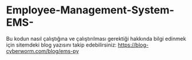 # Employee-Management-System-EMS-

Bu kodun nasıl çalıştığına ve çalıştırılması gerektiği hakkında bilgi edinmek için sitemdeki blog yazısını takip edebilirsiniz: https://blog-cyberworm.com/blog/ems-py
